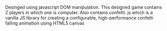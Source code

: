 Desinged using javascript DOM manipulation. This designed game contains 2 players in which one is computer. Also contains confetti. js which is a vanilla JS library for creating a configurable, high-performance confetti falling animation using HTML5 canvas 
